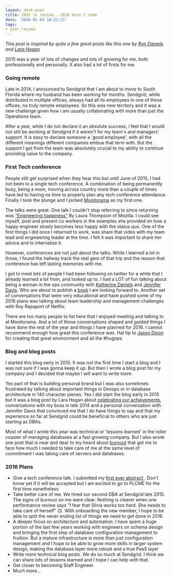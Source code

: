 ```yaml
---
layout: dark-post
title: 2015 in review...2016 here I come
date: '2016-01-04 18:22:21'
tags:
- year_review
---
```



_This post is inspired by quite a few great posts like this one by [Ryn Daniels](http://beero.ps/2016/01/01/on-to-2016/) and [Lara Hogan](http://larahogan.me/blog/2014-2015/)_

2015 was a year of lots of changes and lots of growing for me, both professionally and personally. It also had a lot of firsts for me.


### Going remote

Late in 2014, I announced to Sendgrid that I am about to move to South Florida where my husband has been working for months. Sendgrid, while distributed in multiple offices, always had all its employees in one of these offices, no truly remote employees. So this was new territory and it was a new challenge given how I am usually collaborating with more than just the Operations team.

After a year, while I do not declare it an absolute success, i feel that I would not still be working at Sendgrid if it weren't for my team's and managers' support. It is easy to declare someone a 'good employee', with all the different meanings different companies embue that term with. But the support I got from the team was absolutely crucial to my ability to continue providing value to the company.


### First Tech conference

People still get surprised when they hear this but until June of 2015, I had not been to a single tech conference. A combination of being permanently busy, being a mom, moving across country more than a couple of times
have led to having no time to properly plan any tech conference attendance. Finally I took the plunge and I picked [Monitorama](http://monitorama.com/) as my first one.

The talks were great. One talk I couldn't stop referring to since returning was ["Engineering happiness"](https://vimeo.com/131484322) By Laura Thompson of Mozilla. I could see myself, post and present co workers in the examples she provided on how a happy engineer slowly becomes less happy with the status quo. One of the first things I did once I returned to work, was share that video with my team lead and engineering leader at the time. I felt it was important to share her advice and to internalize it.


However, conferences are not just about the talks. While I learned a lot in those, I found the hallway track the real gem of that trip and the reason that conference has left lasting memories with me.

I got to meet lots of people I had been following on twitter for a while that I already learned a lot from, and looked up to. I had a LOT of fun talking about being a woman in the ops community with [Katherine Daniels](https://twitter.com/beerops) and [Jennifer Davis](https://twitter.com/sigje). Who are about to publish a [book](http://shop.oreilly.com/product/0636920039846.do) I am looking forward to. Another set of conversations that were very educational and have pushed some of my 2016 plans was talking about team leadership and management challenges with Roy Rapaport of Netflix.


There are too many people to list here that I enjoyed meeting and talking to at Monitorama. And a lot of those conversations shaped and guided things I have done the rest of the year and things I have planned for 2016.
I cannot recommend enough how great this conference was. Hat tip to [Jason Dixon](https://twitter.com/obfuscurity) for creating that great environment and all the #hugops

### Blog and blog posts

I started this blog early in 2015. It was not the first time I start a blog and I was not sure if I was gonna keep it up. But then I wrote a blog post for my company and I decided that maybe I will want to write more.

Yes part of that is building personal brand but I was also sometimes frustrated by talking about important things in Devops or in database architecture in 140 character pieces. Yes I did start the blog early in 2015 but it was a blog post by Lara Hogan about [celebrating our achievements](http://larahogan.me/blog/celebrate-achievements/), conversations with my boss in late 2014 and a personal conversation with Jennifer Davis that convinced me that I do have things to say and that my experience so far at Sendgrid could be beneficial to others who are just starting as DBAs.

Most of what I wrote this year was technical or 'lessons learned' in the roller coaster of managing databases at a fast growing company. But I also wrote one post that is near and dear to my heard about [burnout](https://blog.dbsmasher.com/2015/07/29/on-burnout/) that got me to face how much I needed to take care of me at the same level of commitment I was taking care of servers and databases.

### 2016 Plans
* Give a tech conference talk. I submitted my [first ever abstract ](https://www.percona.com/live/data-performance-conference-2016/sessions/bringing-devops-dbas-chef). Don't know yet if it will be accepted but I am excited to go to PLCME for the first time nonetheless
* Take better care of me. We hired our second DBA at Sendgrid late 2015. The signs of burnout on me were clear. Nothing is clearer when one performance review says "I fear that Silvia works too hard. She needs to take care of herself" 😊. With onboarding the new member, I hope to be able to split the never ending list of things we need to get done in 2016
* A deeper focus on architecture and automation. I have spent a huge portion of the last few years working with engineers on schema design and bringing the first step of database configuration management to fruition. But a mature infrastructure is more than just configuration management and I hope to be able to grow more skills in larger system design, making the database layer more robust and a true PaaS layer
* Write more technical blog posts. We do so much at Sendgrid. I think we can share lots of lessons learned and I hope I can help with that.
* Get closer to becoming Staff Engineer.
* Much more...
